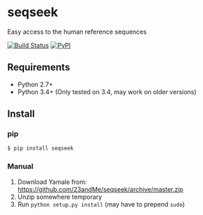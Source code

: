 seqseek
=================
Easy access to the human reference sequences 


[![Build Status](https://travis-ci.org/23andMe/seqseek.svg?branch=master)](https://travis-ci.org/23andMe/seqseek)
[![PyPI](https://img.shields.io/pypi/v/seqseek.svg)](https://pypi.python.org/pypi/seqseek)

Requirements
------------
* Python 2.7+
* Python 3.4+ (Only tested on 3.4, may work on older versions)

Install
-------
### pip
```bash
$ pip install seqseek
```

### Manual
1. Download Yamale from: https://github.com/23andMe/seqseek/archive/master.zip
2. Unzip somewhere temporary
3. Run `python setup.py install` (may have to prepend `sudo`)
